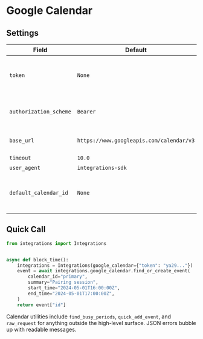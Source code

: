 # Google Calendar

## Settings

| Field | Default | Env keys | Notes |
| --- | --- | --- | --- |
| `token` | `None` | `GOOGLE_CALENDAR_ACCESS_TOKEN`<br>`GOOGLE_CALENDAR_TOKEN`<br>`GOOGLE_TOKEN`<br>`GOOGLE_ACCESS_TOKEN` | OAuth token with calendar scopes. |
| `authorization_scheme` | `Bearer` | `GOOGLE_CALENDAR_AUTHORIZATION_SCHEME` | Adjust only for custom auth. |
| `base_url` | `https://www.googleapis.com/calendar/v3` | `GOOGLE_CALENDAR_BASE_URL` | Override for mocks. |
| `timeout` | `10.0` | `GOOGLE_CALENDAR_TIMEOUT` | Seconds. |
| `user_agent` | `integrations-sdk` | `GOOGLE_CALENDAR_USER_AGENT` | Optional. |
| `default_calendar_id` | `None` | `GOOGLE_CALENDAR_DEFAULT_CALENDAR_ID` | Used when actions omit the calendar. |

## Quick Call

```python
from integrations import Integrations


async def block_time():
    integrations = Integrations(google_calendar={"token": "ya29..."})
    event = await integrations.google_calendar.find_or_create_event(
        calendar_id="primary",
        summary="Pairing session",
        start_time="2024-05-01T16:00:00Z",
        end_time="2024-05-01T17:00:00Z",
    )
    return event["id"]
```

Calendar utilities include `find_busy_periods`, `quick_add_event`, and `raw_request` for anything outside the high-level surface. JSON errors bubble up with readable messages.
